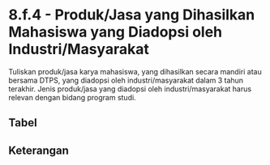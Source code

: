 ---
---

<script setup>
import { useData } from 'vitepress'
// import Table from '../components/tabel-f4.vue'

const { page } = useData()
</script>

# 8.f.4 - Produk/Jasa yang Dihasilkan Mahasiswa yang Diadopsi oleh Industri/Masyarakat

Tuliskan produk/jasa karya mahasiswa, yang dihasilkan secara mandiri atau bersama DTPS, yang diadopsi oleh industri/masyarakat dalam 3 tahun terakhir. Jenis produk/jasa yang diadopsi oleh industri/masyarakat harus relevan dengan bidang program studi.

## Tabel

<!-- <Table :data="page.frontmatter.data" /> -->

## Keterangan
